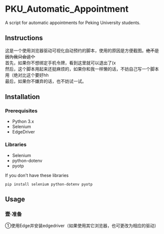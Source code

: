 # PKU_Automatic_Appointment

A script for automatic appointments for Peking University students.

## Instructions
这是一个使用浏览器驱动可视化自动预约的脚本，使用的原因是方便截图。~~绝不是因为我只会这个~~<br>
首先，如果你不想绑定手机令牌，看到这里就可以退出了(x<br>
然后，这个脚本用起来还挺麻烦的，如果你和我一样懒的话，不妨自己写一个脚本用（绝对比这个要好hh<br>
最后，如果你不嫌弃的话，也不妨试一试。<br>

## Installation

### Prerequisites
- Python 3.x
- Selenium
- EdgeDriver

### Libraries
- Selenium
- python-dotenv
- pyotp

If you don't have these libraries
```
pip install selenium python-dotenv pyotp
```

## Usage

### 壹·准备
①使用Edge并安装edgedriver（如果使用其它浏览器，也可更改为相应的驱动）

